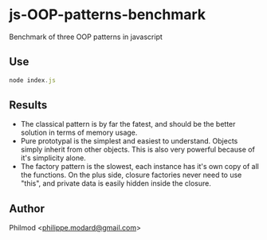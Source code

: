 # js-OOP-patterns-benchmark

  Benchmark of three OOP patterns in javascript

## Use

```js
node index.js
```

## Results
 - The classical pattern is by far the fatest, and should be the better solution in terms of memory usage.
 - Pure prototypal is the simplest and easiest to understand. Objects simply inherit from other objects.  This is also very powerful because of it's simplicity alone.
 - The factory pattern is the slowest, each instance has it's own copy of all the functions.  On the plus side, closure factories never need to use "this", and private data is easily hidden inside the closure.

## Author

Philmod &lt;philippe.modard@gmail.com&gt;
